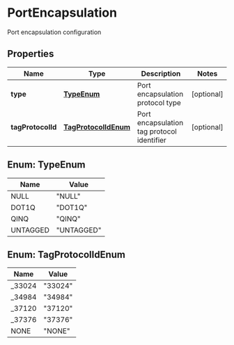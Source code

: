 

# PortEncapsulation

Port encapsulation configuration

## Properties

| Name | Type | Description | Notes |
|------------ | ------------- | ------------- | -------------|
|**type** | [**TypeEnum**](#TypeEnum) | Port encapsulation protocol type |  [optional] |
|**tagProtocolId** | [**TagProtocolIdEnum**](#TagProtocolIdEnum) | Port encapsulation tag protocol identifier |  [optional] |



## Enum: TypeEnum

| Name | Value |
|---- | -----|
| NULL | &quot;NULL&quot; |
| DOT1Q | &quot;DOT1Q&quot; |
| QINQ | &quot;QINQ&quot; |
| UNTAGGED | &quot;UNTAGGED&quot; |



## Enum: TagProtocolIdEnum

| Name | Value |
|---- | -----|
| _33024 | &quot;33024&quot; |
| _34984 | &quot;34984&quot; |
| _37120 | &quot;37120&quot; |
| _37376 | &quot;37376&quot; |
| NONE | &quot;NONE&quot; |



